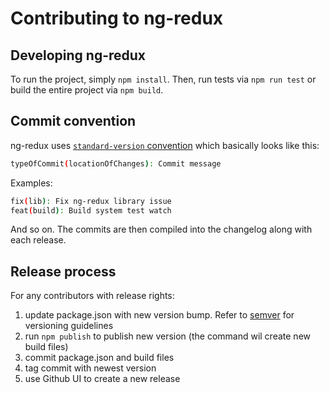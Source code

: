 # Contributing to ng-redux

## Developing ng-redux

To run the project, simply `npm install`. Then, run tests via `npm run test` or build the entire project via `npm build`.

## Commit convention

ng-redux uses [`standard-version` convention](https://github.com/conventional-changelog/standard-version) which basically looks like this:

```bash
typeOfCommit(locationOfChanges): Commit message
```

Examples:

```bash
fix(lib): Fix ng-redux library issue
feat(build): Build system test watch
```

And so on. The commits are then compiled into the changelog along with each release.

## Release process

For any contributors with release rights:

1. update package.json with new version bump. Refer to [semver](http://semver.org/) for versioning guidelines
2. run `npm publish` to publish new version (the command wil create new build files)
3. commit package.json and build files
4. tag commit with newest version
5. use Github UI to create a new release

